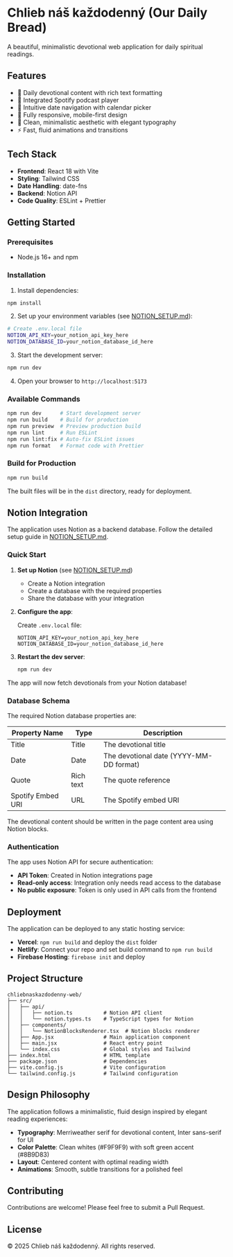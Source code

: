 # Chlieb náš každodenný (Our Daily Bread)

A beautiful, minimalistic devotional web application for daily spiritual readings.

## Features

- 📖 Daily devotional content with rich text formatting
- 🎵 Integrated Spotify podcast player
- 📅 Intuitive date navigation with calendar picker
- 📱 Fully responsive, mobile-first design
- 🎨 Clean, minimalistic aesthetic with elegant typography
- ⚡ Fast, fluid animations and transitions

## Tech Stack

- **Frontend**: React 18 with Vite
- **Styling**: Tailwind CSS
- **Date Handling**: date-fns
- **Backend**: Notion API
- **Code Quality**: ESLint + Prettier

## Getting Started

### Prerequisites

- Node.js 16+ and npm

### Installation

1. Install dependencies:

```bash
npm install
```

2. Set up your environment variables (see [NOTION_SETUP.md](./NOTION_SETUP.md)):

```bash
# Create .env.local file
NOTION_API_KEY=your_notion_api_key_here
NOTION_DATABASE_ID=your_notion_database_id_here
```

3. Start the development server:

```bash
npm run dev
```

4. Open your browser to `http://localhost:5173`

### Available Commands

```bash
npm run dev      # Start development server
npm run build    # Build for production
npm run preview  # Preview production build
npm run lint     # Run ESLint
npm run lint:fix # Auto-fix ESLint issues
npm run format   # Format code with Prettier
```

### Build for Production

```bash
npm run build
```

The built files will be in the `dist` directory, ready for deployment.

## Notion Integration

The application uses Notion as a backend database. Follow the detailed setup guide in [NOTION_SETUP.md](./NOTION_SETUP.md).

### Quick Start

1. **Set up Notion** (see [NOTION_SETUP.md](./NOTION_SETUP.md))
   - Create a Notion integration
   - Create a database with the required properties
   - Share the database with your integration

2. **Configure the app**:

   Create `.env.local` file:

   ```env
   NOTION_API_KEY=your_notion_api_key_here
   NOTION_DATABASE_ID=your_notion_database_id_here
   ```

3. **Restart the dev server**:
   ```bash
   npm run dev
   ```

The app will now fetch devotionals from your Notion database!

### Database Schema

The required Notion database properties are:

| Property Name     | Type      | Description                             |
| ----------------- | --------- | --------------------------------------- |
| Title             | Title     | The devotional title                    |
| Date              | Date      | The devotional date (YYYY-MM-DD format) |
| Quote             | Rich text | The quote reference                     |
| Spotify Embed URI | URL       | The Spotify embed URI                   |

The devotional content should be written in the page content area using Notion blocks.

### Authentication

The app uses Notion API for secure authentication:

- **API Token**: Created in Notion integrations page
- **Read-only access**: Integration only needs read access to the database
- **No public exposure**: Token is only used in API calls from the frontend

## Deployment

The application can be deployed to any static hosting service:

- **Vercel**: `npm run build` and deploy the `dist` folder
- **Netlify**: Connect your repo and set build command to `npm run build`
- **Firebase Hosting**: `firebase init` and deploy

## Project Structure

```
chliebnaskazdodenny-web/
├── src/
│   ├── api/
│   │   ├── notion.ts          # Notion API client
│   │   └── notion.types.ts    # TypeScript types for Notion
│   ├── components/
│   │   └── NotionBlocksRenderer.tsx  # Notion blocks renderer
│   ├── App.jsx                # Main application component
│   ├── main.jsx               # React entry point
│   └── index.css              # Global styles and Tailwind
├── index.html                 # HTML template
├── package.json               # Dependencies
├── vite.config.js             # Vite configuration
└── tailwind.config.js         # Tailwind configuration
```

## Design Philosophy

The application follows a minimalistic, fluid design inspired by elegant reading experiences:

- **Typography**: Merriweather serif for devotional content, Inter sans-serif for UI
- **Color Palette**: Clean whites (#F9F9F9) with soft green accent (#8B9D83)
- **Layout**: Centered content with optimal reading width
- **Animations**: Smooth, subtle transitions for a polished feel

## Contributing

Contributions are welcome! Please feel free to submit a Pull Request.

## License

© 2025 Chlieb náš každodenný. All rights reserved.
